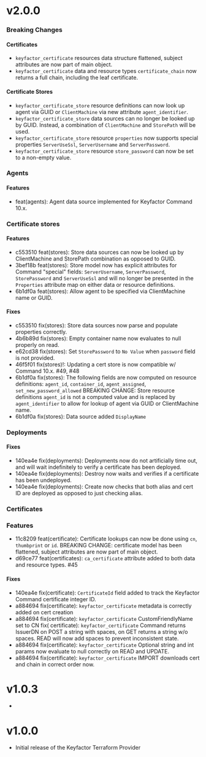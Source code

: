 # v2.0.0

### Breaking Changes

#### Certificates
* `keyfactor_certificate` resources data structure flattened, subject attributes are now part of main object.
* `keyfactor_certificate` data and resource types `certificate_chain` now returns a full chain, including the leaf
  certificate.

#### Certificate Stores
* `keyfactor_certificate_store` resource definitions can now look up agent via GUID or `ClientMachine` via new
  attribute `agent_identifier`.
* `keyfactor_certificate_store` data sources can no longer be looked up by GUID. Instead, a combination
  of `ClientMachine` and `StorePath` will be used.
* `keyfactor_certificate_store` resource `properties` now supports special properties `ServerUseSsl`, `ServerUsername`
  and `ServerPassword`.
* `keyfactor_certificate_store` resource `store_password` can now be set to a non-empty value.

### Agents

#### Features
* feat(agents): Agent data source implemented for Keyfactor Command 10.x.

### Certificate stores

#### Features

* c553510 feat(stores): Store data sources can now be looked up by ClientMachine and StorePath combination as opposed to
  GUID.
* 3bef18b feat(stores): Store model now has explicit attributes for Command "special"
  fields: `ServerUsername`, `ServerPassword`, `StorePassword` and `ServerUseSsl` and will no longer be presented in
  the `Properties` attribute map on either data or resource definitions.
* 6b1df0a feat(stores): Allow agent to be specified via ClientMachine name or GUID.

#### Fixes

* c553510 fix(stores): Store data sources now parse and populate properties correctly.
* 4b6b89d fix(stores): Empty container name now evaluates to null properly on read.
* e62cd38 fix(stores): Set `StorePassword` to `No Value` when `password` field is not provided.
* 46f5f01 fix(stores)!: Updating a cert store is now compatible w/ Command 10.x. #49, #48
* 6b1df0a fix(stores): The following fields are now computed on resource
  definitions: `agent_id`, `container_id`, `agent_assigned`, `set_new_password_allowed` BREAKING CHANGE: Store resource
  definitions `agent_id` is not a computed value and is replaced by `agent_identifier` to allow for lookup of agent via
  GUID or ClientMachine name.
* 6b1df0a fix(stores): Data source added `DisplayName`

### Deployments

#### Fixes

* 140ea4e fix(deployments): Deployments now do not artificially time out, and will wait indefinitely to verify a
  certificate has been deployed.
* 140ea4e fix(deployments): Destroy now waits and verifies if a certificate has been undeployed.
* 140ea4e fix(deployments): Create now checks that both alias and cert ID are deployed as opposed to just checking
  alias.

### Certificates

### Features
* 11c8209 feat(certificate): Certificate lookups can now be done using `cn`, `thumbprint` or `id`. BREAKING CHANGE:
  certificate model has been flattened, subject attributes are now part of main object.
* d69ce77 feat(certificates): `ca_certificate` attribute added to both data and resource types. #45
#### Fixes
* 140ea4e fix(certificate): `CertificateId` field added to track the Keyfactor Command certificate integer ID.
* a884694 fix(certificate): `keyfactor_certificate` metadata is correctly added on cert creation
* a884694 fix(certificate): `keyfactor_certificate` CustomFriendlyName set to CN fix(
  certificate): `keyfactor_certificate` Command returns IssuerDN on POST a string with spaces, on GET returns a string
  w/o spaces. READ will now add spaces to prevent inconsistent state.
* a884694 fix(certificate): `keyfactor_certificate` Optional string and int params now evaluate to null correctly on
  READ and UPDATE.
* a884694 fix(certificate): `keyfactor_certificate` IMPORT downloads cert and chain in correct order now.


# v1.0.3
- 

# v1.0.0
- Initial release of the Keyfactor Terraform Provider